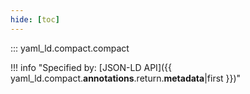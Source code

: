 ```yaml
---
hide: [toc]
---
```


::: yaml_ld.compact.compact

!!! info "Specified by: [JSON-LD API]({{ yaml_ld.compact.__annotations__.return.__metadata__|first }})"
